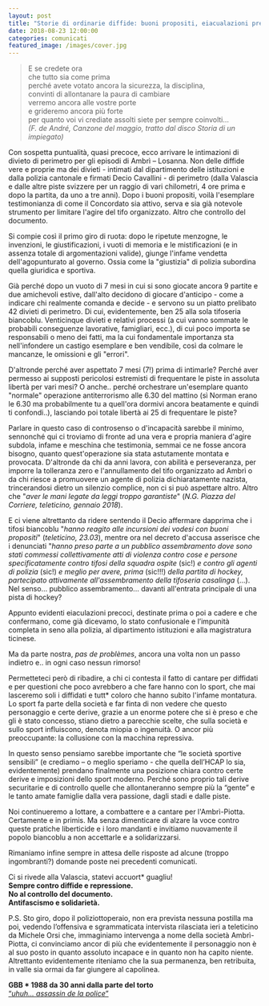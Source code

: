 ```yaml
---
layout: post
title: "Storie di ordinarie diffide: buoni propositi, eiacualazioni precoci e omissioni"
date: 2018-08-23 12:00:00
categories: comunicati
featured_image: /images/cover.jpg
---
```


>E se credete ora  
>che tutto sia come prima  
>perché avete votato ancora la sicurezza, la disciplina,  
>convinti di allontanare la paura di cambiare  
>verremo ancora alle vostre porte  
>e grideremo ancora più forte  
>per quanto voi vi crediate assolti siete per sempre coinvolti…  
*(F. de André, Canzone del maggio, tratto dal disco Storia di un impiegato)*

Con sospetta puntualità, quasi precoce, ecco arrivare le intimazioni di divieto di perimetro per gli episodi di Ambrì – Losanna. Non delle diffide vere e proprie ma dei divieti - intimati dal dipartimento delle istituzioni e dalla polizia cantonale e firmati Decio Cavallini - di perimetro (dalla Valascia e dalle altre piste svizzere per un raggio di vari chilometri, 4 ore prima e dopo la partita, da uno a tre anni). Dopo i buoni propositi, voilà l'esemplare testimonianza di come il Concordato sia attivo, serva e sia già notevole strumento per limitare l'agire del tifo organizzato. Altro che controllo del documento.

Si compie così il primo giro di ruota: dopo le ripetute menzogne, le invenzioni, le giustificazioni, i vuoti di memoria e le mistificazioni (e in assenza totale di argomentazioni valide), giunge l'infame vendetta dell'agopunturato al governo. Ossia come la "giustizia" di polizia subordina quella giuridica e sportiva.

Già perché dopo un vuoto di 7 mesi in cui si sono giocate ancora 9 partite e due amichevoli estive, dall'alto decidono di giocare d'anticipo - come a indicare chi realmente comanda e decide - e servono su un piatto prelibato 42 divieti di perimetro. Di cui, evidentemente, ben 25 alla sola tifoseria biancoblu. Venticinque divieti e relativi processi (a cui vanno sommate le probabili conseguenze lavorative, famigliari, ecc.), di cui poco importa se responsabili o meno dei fatti, ma la cui fondamentale importanza sta nell'infondere un castigo esemplare e ben vendibile, così da colmare le mancanze, le omissioni e gli "errori".

D'altronde perché aver aspettato 7 mesi (7!) prima di intimarle? Perché aver permesso ai supposti pericolosi estremisti di frequentare le piste in assoluta libertà per vari mesi? O anche.. perché orchestrare un'esemplare quanto "normale" operazione antiterrorismo alle 6.30 del mattino (sì Norman erano le 6.30 ma probabilmente tu a quell'ora dormivi ancora beatamente e quindi ti confondi..), lasciando poi totale libertà ai 25 di frequentare le piste?

Parlare in questo caso di controsenso o d'incapacità sarebbe il minimo, sennonché qui ci troviamo di fronte ad una vera e propria maniera d'agire subdola, infame e meschina che testimonia, semmai ce ne fosse ancora bisogno, quanto 
quest'operazione sia stata astutamente montata e provocata. D'altronde da chi da anni lavora, con abilità e perseveranza, per imporre la tolleranza zero e l'annullamento del tifo organizzato ad Ambrì o da chi riesce a promuovere un agente di polizia dichiaratamente nazista, trincerandosi dietro un silenzio complice, non ci si può aspettare altro. Altro che "*aver le mani legate da leggi troppo garantiste*" (*N.G. Piazza del Corriere, teleticino, gennaio 2018*).

E ci viene altrettanto da ridere sentendo il Decio affermare dapprima che i tifosi biancoblu "*hanno reagito alle incursioni dei vodesi con buoni propositi*" (*teleticino, 23.03*), mentre ora nel decreto d'accusa asserisce che i denunciati "*hanno preso parte a un pubblico assembramento dove sono stati commessi collettivamente atti di violenza contro cose e persone specificatamente contro tifosi della squadra ospite* (sic!) *e contro gli agenti di polizia* (sic!) *e meglio per avere, prima* (sic!!!) *della partita di hockey, partecipato attivamente all'assembramento della tifoseria casalinga* (...). Nel senso... pubblico assembramento... davanti all'entrata principale di una pista di hockey?

Appunto evidenti eiaculazioni precoci, destinate prima o poi a cadere e che confermano, come già dicevamo, lo stato confusionale e l’impunità completa in seno alla polizia, al dipartimento istituzioni e alla magistratura ticinese.

Ma da parte nostra, *pas de problèmes*, ancora una volta non un passo indietro e.. in ogni caso nessun rimorso!

Permetteteci però di ribadire, a chi ci contesta il fatto di cantare per diffidati e per questioni che poco avrebbero a che fare hanno con lo sport, che mai lasceremo soli i diffidati e tutt* coloro che hanno subito l'infame montatura.
Lo sport fa parte della società e far finta di non vedere che questo personaggio e certe derive, grazie a un enorme potere che si è preso e che gli è stato concesso, stiano dietro a parecchie scelte, che sulla società e sullo sport influiscono, denota miopia o ingenuità. O ancor più preoccupante: la collusione con la macchina repressiva.

In questo senso pensiamo sarebbe importante che “le società sportive sensibili” (e crediamo – o meglio speriamo - che quella dell’HCAP lo sia, evidentemente) prendano finalmente una posizione chiara contro certe derive e imposizioni dello sport moderno. Perché sono proprio tali derive securitarie e di controllo quelle che allontaneranno sempre più la “gente” e le tanto amate famiglie dalla vera passione, dagli stadi e dalle piste.

Noi continueremo a lottare, a combattere e a cantare per l'Ambrì-Piotta. Certamente e in primis. 
Ma senza dimenticare di alzare la voce contro queste pratiche liberticide e i loro mandanti e invitiamo nuovamente il popolo biancoblu a non accettarle e a solidarizzarsi.

Rimaniamo infine sempre in attesa delle risposte ad alcune (troppo ingombranti?) domande poste nei precedenti comunicati.

Ci si rivede alla Valascia, statevi accuort* guagliu!  
**Sempre contro diffide e repressione.**  
**No al controllo del documento.**  
**Antifascismo e solidarietà.**

P.S. Sto giro, dopo il poliziottoperaio, non era prevista nessuna
postilla ma poi, vedendo l’offensiva e sgrammaticata intervista
rilasciata ieri a teleticino da Michele Orsi che, immaginiamo
intervenga a nome della società Ambrì-Piotta, ci convinciamo ancor di
più che evidentemente il personaggio non è al suo posto in quanto
assoluto incapace e in quanto non ha capito niente. Altrettanto
evidentemente riteniamo che la sua permanenza, ben retribuita, in
valle sia ormai da far giungere al capolinea.

**GBB * 1988 da 30 anni dalla parte del torto**  
[“*uhuh... assassin de la police*”](https://www.youtube.com/watch?v=EbHnuZIPTCw)
